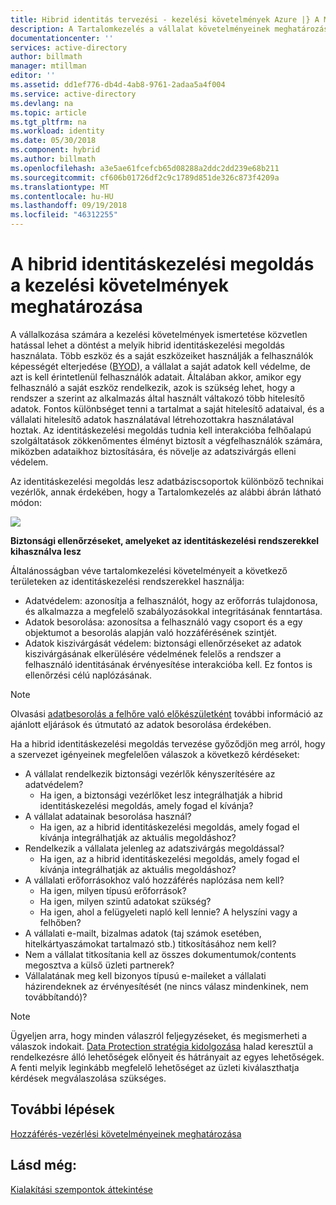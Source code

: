 ```yaml
---
title: Hibrid identitás tervezési - kezelési követelmények Azure |} A Microsoft Docs
description: A Tartalomkezelés a vállalat követelményeinek meghatározása betekintést nyújt. Általában akkor, amikor egy felhasználó a saját eszköz rendelkezik, azok is szükség lehet, hogy a rendszer a szerint az alkalmazás által használt váltakozó több hitelesítő adatok. Fontos különbséget tenni a tartalmat a saját hitelesítő adataival, és a vállalati hitelesítő adatok használatával létrehozottakra használatával hoztak. Az identitáskezelési megoldás tudnia kell interakcióba felhőalapú szolgáltatások zökkenőmentes élményt biztosít a végfelhasználók számára, miközben adataikhoz biztosítására, és növelje az adatszivárgás elleni védelem.
documentationcenter: ''
services: active-directory
author: billmath
manager: mtillman
editor: ''
ms.assetid: dd1ef776-db4d-4ab8-9761-2adaa5a4f004
ms.service: active-directory
ms.devlang: na
ms.topic: article
ms.tgt_pltfrm: na
ms.workload: identity
ms.date: 05/30/2018
ms.component: hybrid
ms.author: billmath
ms.openlocfilehash: a3e5ae61fcefcb65d08288a2ddc2dd239e68b211
ms.sourcegitcommit: cf606b01726df2c9c1789d851de326c873f4209a
ms.translationtype: MT
ms.contentlocale: hu-HU
ms.lasthandoff: 09/19/2018
ms.locfileid: "46312255"
---
```

# <a name="determine-content-management-requirements-for-your-hybrid-identity-solution"></a>A hibrid identitáskezelési megoldás a kezelési követelmények meghatározása
A vállalkozása számára a kezelési követelmények ismertetése közvetlen hatással lehet a döntést a melyik hibrid identitáskezelési megoldás használata. Több eszköz és a saját eszközeiket használják a felhasználók képességét elterjedése ([BYOD](https://aka.ms/byodcg)), a vállalat a saját adatok kell védelme, de azt is kell érintetlenül felhasználók adatait. Általában akkor, amikor egy felhasználó a saját eszköz rendelkezik, azok is szükség lehet, hogy a rendszer a szerint az alkalmazás által használt váltakozó több hitelesítő adatok. Fontos különbséget tenni a tartalmat a saját hitelesítő adataival, és a vállalati hitelesítő adatok használatával létrehozottakra használatával hoztak. Az identitáskezelési megoldás tudnia kell interakcióba felhőalapú szolgáltatások zökkenőmentes élményt biztosít a végfelhasználók számára, miközben adataikhoz biztosítására, és növelje az adatszivárgás elleni védelem. 

Az identitáskezelési megoldás lesz adatbáziscsoportok különböző technikai vezérlők, annak érdekében, hogy a Tartalomkezelés az alábbi ábrán látható módon:

![](./media/plan-hybrid-identity-design-considerations/securitycontrols.png)

**Biztonsági ellenőrzéseket, amelyeket az identitáskezelési rendszerekkel kihasználva lesz**

Általánosságban véve tartalomkezelési követelményeit a következő területeken az identitáskezelési rendszerekkel használja:

* Adatvédelem: azonosítja a felhasználót, hogy az erőforrás tulajdonosa, és alkalmazza a megfelelő szabályozásokkal integritásának fenntartása.
* Adatok besorolása: azonosítsa a felhasználó vagy csoport és a egy objektumot a besorolás alapján való hozzáférésének szintjét. 
* Adatok kiszivárgását védelem: biztonsági ellenőrzéseket az adatok kiszivárgásának elkerülésére védelmének felelős a rendszer a felhasználó identitásának érvényesítése interakcióba kell. Ez fontos is ellenőrzési célú naplózásának.

> [!NOTE]
> Olvasási [adatbesorolás a felhőre való előkészületként](http://download.microsoft.com/download/0/A/3/0A3BE969-85C5-4DD2-83B6-366AA71D1FE3/Data-Classification-for-Cloud-Readiness.pdf) további információ az ajánlott eljárások és útmutató az adatok besorolása érdekében.
> 
> 

Ha a hibrid identitáskezelési megoldás tervezése győződjön meg arról, hogy a szervezet igényeinek megfelelően válaszok a következő kérdéseket:

* A vállalat rendelkezik biztonsági vezérlők kényszerítésére az adatvédelem?
  * Ha igen, a biztonsági vezérlőket lesz integrálhatják a hibrid identitáskezelési megoldás, amely fogad el kívánja?
* A vállalat adatainak besorolása használ?
  * Ha igen, az a hibrid identitáskezelési megoldás, amely fogad el kívánja integrálhatják az aktuális megoldáshoz?
* Rendelkezik a vállalata jelenleg az adatszivárgás megoldással? 
  * Ha igen, az a hibrid identitáskezelési megoldás, amely fogad el kívánja integrálhatják az aktuális megoldáshoz?
* A vállalati erőforrásokhoz való hozzáférés naplózása nem kell?
  * Ha igen, milyen típusú erőforrások?
  * Ha igen, milyen szintű adatokat szükség?
  * Ha igen, ahol a felügyeleti napló kell lennie? A helyszíni vagy a felhőben?
* A vállalati e-mailt, bizalmas adatok (taj számok esetében, hitelkártyaszámokat tartalmazó stb.) titkosításához nem kell?
* Nem a vállalat titkosítania kell az összes dokumentumok/contents megosztva a külső üzleti partnerek?
* Vállalatának meg kell bizonyos típusú e-maileket a vállalati házirendeknek az érvényesítését (ne nincs válasz mindenkinek, nem továbbítandó)?

> [!NOTE]
> Ügyeljen arra, hogy minden válaszról feljegyzéseket, és megismerheti a válaszok indokait. [Data Protection stratégia kidolgozása](plan-hybrid-identity-design-considerations-data-protection-strategy.md) halad keresztül a rendelkezésre álló lehetőségek előnyeit és hátrányait az egyes lehetőségek.  A fenti melyik leginkább megfelelő lehetőséget az üzleti kiválaszthatja kérdések megválaszolása szükséges.
> 
> 

## <a name="next-steps"></a>További lépések
[Hozzáférés-vezérlési követelményeinek meghatározása](plan-hybrid-identity-design-considerations-accesscontrol-requirements.md)

## <a name="see-also"></a>Lásd még:
[Kialakítási szempontok áttekintése](plan-hybrid-identity-design-considerations-overview.md)

